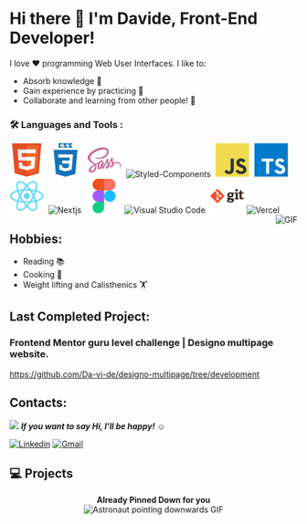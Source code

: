 # Hi there 👋 I'm Davide, Front-End Developer!

<!--Introduction -->
I love :heart: programming Web User Interfaces.
I like to: 
- Absorb knowledge 🧠
- Gain experience by practicing :muscle:
- Collaborate and learning from other people! 🤝 

### :hammer_and_wrench: Languages and Tools :

<div>
<img src="https://github.com/devicons/devicon/blob/master/icons/html5/html5-original.svg" title="HTML5" alt="HTML" width="60" height="60"/>&nbsp;
<img src="https://github.com/devicons/devicon/blob/master/icons/css3/css3-plain-wordmark.svg"  title="CSS3" alt="CSS" width="60" height="60"/>&nbsp;
<img src="https://github.com/devicons/devicon/blob/master/icons/sass/sass-original.svg"  title="Sass" alt="Sass" width="60" height="60"/>&nbsp;
<img src="https://skills.thijs.gg/icons?i=styledcomponents"  title="styled-components" alt="Styled-Components" width="60" height="60"/>&nbsp; 
<img src="https://github.com/devicons/devicon/blob/master/icons/javascript/javascript-original.svg" title="JavaScript" alt="JavaScript" width="60" height="60"/>&nbsp;
<img src="https://github.com/devicons/devicon/blob/master/icons/typescript/typescript-original.svg"  title="typescript" alt="typescript" width="60" height="60"/>&nbsp;
<img src="https://github.com/devicons/devicon/blob/master/icons/react/react-original.svg" title="React" alt="React" width="60" height="60"/>&nbsp;
<img src="https://skills.thijs.gg/icons?i=nextjs"  title="nextjs" alt="Nextjs" width="60" height="60"/>&nbsp;
<img src="https://github.com/devicons/devicon/blob/master/icons/figma/figma-original.svg"  title="Figma" alt="Figma" width="60" height="60"/>&nbsp;
<img src="https://skills.thijs.gg/icons?i=vscode"  title="vscode" alt="Visual Studio Code" width="60" height="60"/>&nbsp;
<img src="https://github.com/devicons/devicon/blob/master/icons/git/git-original-wordmark.svg" title="Git" **alt="Git" width="60" height="60"/>
<img src="https://skills.thijs.gg/icons?i=vercel"  title="vercel" alt="Vercel" width="60" height="60"/>&nbsp;
</div>

<img align="right" alt="GIF" height="160px" src="https://media.giphy.com/media/du3J3cXyzhj75IOgvA/giphy.gif" />

<!-- Hobbies -->
## Hobbies:
- Reading :books:
- Cooking :spaghetti:
- Weight lifting and Calisthenics 🏋️


<!-- Last Completed Project -->
## Last Completed Project:
### Frontend Mentor guru level challenge | Designo multipage website. 
https://github.com/Da-vi-de/designo-multipage/tree/development

<!-- Currently involved in 
## Currently involved in:
Practicing Typescript in React and Next.js |
A New Project is coming soon... -->


<!-- Contact -->
## Contacts:
<img src="https://media.giphy.com/media/LnQjpWaON8nhr21vNW/giphy.gif" width="60"> <em><b>If you want to say Hi, I'll be happy!</b> :relaxed:</em>

<!-- Your badges -->
[![Linkedin](https://img.shields.io/badge/-LinkedIn-blue?style=flat&logo=Linkedin&logoColor=white)](https://www.linkedin.com/in/davide-pass/)
[![Gmail](https://img.shields.io/badge/-Gmail-c14438?style=flat&logo=Gmail&logoColor=white)](mailto:davidepsaros@gmail.com)



## 💻 Projects
<p align="center">
<b>Already Pinned Down for you</b></br>
<img alt="Astronaut pointing downwards GIF" src="https://media.giphy.com/media/Js7cqIkpxFy0bILFFA/giphy.gif">
</p>

<!---
Da-vi-de/Da-vi-de is a ✨ special ✨ repository because its `README.md` (this file) appears on your GitHub profile.
You can click the Preview link to take a look at your changes.
--->
